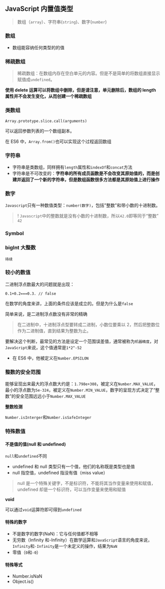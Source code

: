 ## JavaScript 内置值类型

> 数组（`array`）、字符串(`string`)、数字(`number`)

### 数组

- 数组能容纳任何类型的的值

### **稀疏数组**

> 稀疏数组：在数组内存在空白单元的内容。但是不是简单的将数组直接显示赋值成`undefined`。

**使用 delete 运算可以将数组中删除，但是请注意，单元删除后，数组的 length 属性并不会发生变化，从而创建一个稀疏数组**

### **类数组**

`Array.prototype.slice.call(arguments)`

可以返回参数列表的一个数组副本。

在 ES6 中，`Array.from()`也可以实现这个过程返回数组

### 字符串

- 字符串是类数组，同样拥有`length`属性和`indexOf`和`concat`方法
- 字符串是不可改变的：**字符串的所有成员函数是不会改变其原始值的，而是创建并返回了一个新的字符串，但是数组函数很多方法都是其原始值上进行操作**

### 数字

`Javascript`只有一种数值类型：`number(数字)`，包括"整数"和带小数的十进制数。

> ! `Javascript`中的整数就是没有小数的十进制数，所以`42.0`即等同于“整数” `42`

### Symbol

### bigInt 大整数

```
待续
```

### **较小的数值**

二进制浮点数最大的问题就是出现：

```
0.1+0.2===0.3. // false
```

在数学的角度来讲，上面的条件应该是成立的。但是为什么是`false`

简单来说，是二进制浮点数没有非常的精确

> 在二进制中，十进制浮点型要转成二进制，小数位要乘以 2，然后把整数位作为二进制值，直到结果为整数为止。

要解决这个判断，最常见的方法是设定一个范围误差值，通常被称为`机器精度`，对`JavaScript`来说，这个值通常是`1*2^-52`

- 在 ES6 中，他被定义在`Number.EPSILON`

### **整数的安全范围**

能够呈现出来最大的浮点数大约是：`1.798e+308`，被定义在`Number.MAX_VALUE`，最小的浮点数为`5e-324`，被定义在`Number.MIN_VALUE`，数字的呈现方式决定了“整数”的安全范围远远小于`Number.MAX_VALUE`

**整数检测**

`Number.isInterger`和`Number.isSafeInteger`

### 特殊数值

#### **不是值的值(null 和 undefined)**

`null`和`undefined`不同

- undefined 和 null 类型只有一个值，他们的名称既是类型也是值
- null 指空值，undefined 指没有值（miss value）

> null 是一个特殊关键字，不是标识符，不能将其当作变量来使用和赋值，undefined 却是一个标识符，可以当作变量来使用和赋值

**void**

可以通过`void`运算符即可得到`undefined`

#### **特殊的数字**

- 不是数字的数字(NaN)：它与任何值都不相等
- 无穷数（Infinity 和-Infinity）在数学运算和`JavaScript`语言的角度来说，`Infinity`和`-Infinity`是一个未定义的操作，结果为`NaN`
- 零值（`0`和`-0`）

#### 特殊等式

- Number.isNaN
- Object.is()
